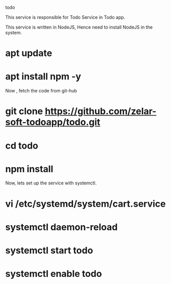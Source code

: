 todo

This service is responsible for Todo Service in Todo app.

This service is written in NodeJS, Hence need to install NodeJS in the system.
# apt update
# apt install npm -y

Now , fetch the code from git-hub
# git clone https://github.com/zelar-soft-todoapp/todo.git
# cd todo
# npm install

Now, lets set up the service with systemctl.
# vi /etc/systemd/system/cart.service
# systemctl daemon-reload
# systemctl start todo
# systemctl enable todo
